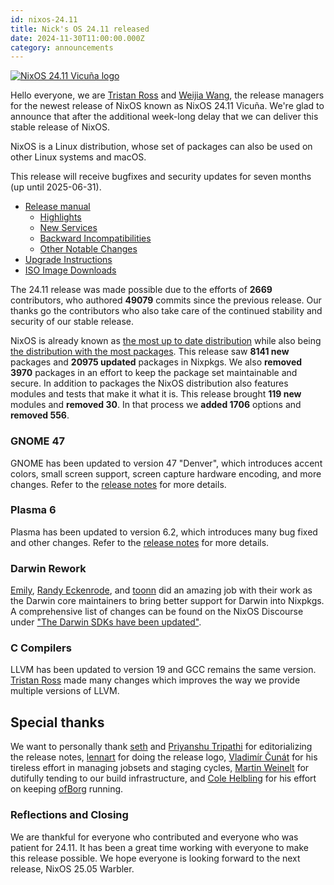 ```yaml
---
id: nixos-24.11
title: Nick's OS 24.11 released
date: 2024-11-30T11:00:00.000Z
category: announcements
---
```


[![NixOS 24.11 Vicuña logo](../../../assets/logo/nixos-logo-24.11-vicuna-lores.png)](https://github.com/NixOS/nixos-artwork/blob/master/releases/24.11-vicuna/vicuna.png)

Hello everyone, we are [Tristan Ross](https://github.com/RossComputerguy) and [Weijia Wang](https://github.com/wegank), the release managers for the newest release of NixOS known as NixOS 24.11 Vicuña. We're glad to announce that after the additional week-long delay that we can deliver this stable release of NixOS.

NixOS is a Linux distribution, whose set of packages can also be used on other Linux systems and macOS.

This release will receive bugfixes and security updates for seven months (up until 2025-06-31).

- [Release manual](/manual/nixos/stable/release-notes.html#sec-release-24.11)
  - [Highlights](/manual/nixos/stable/release-notes.html#sec-release-24.11-highlights)
  - [New Services](/manual/nixos/stable/release-notes.html#sec-release-24.11-new-services)
  - [Backward Incompatibilities](/manual/nixos/stable/release-notes.html#sec-release-24.11-incompatibilities)
  - [Other Notable Changes](/manual/nixos/stable/release-notes.html#sec-release-24.11-notable-changes)
- [Upgrade Instructions](/manual/nixos/stable/index.html#sec-upgrading)
- [ISO Image Downloads](/download)

The 24.11 release was made possible due to the efforts of **2669** contributors, who authored **49079** commits since the previous release.
Our thanks go the contributors who also take care of the continued stability and security of our stable release.

NixOS is already known as [the most up to date distribution](https://repology.org/repositories/statistics/newest) while also being [the distribution with the most packages](https://repology.org/repositories/statistics/total). This release saw **8141 new** packages and **20975 updated** packages in Nixpkgs. We also **removed 3970** packages in an effort to keep the package set maintainable and secure.
In addition to packages the NixOS distribution also features modules and tests that make it what it is. This release brought **119 new** modules and **removed 30**. In that process we **added 1706** options and **removed 556**.

### GNOME 47

GNOME has been updated to version 47 "Denver", which introduces accent colors, small screen support, screen capture hardware encoding, and more changes. Refer to the [release notes](https://release.gnome.org/47/) for more details.

### Plasma 6

Plasma has been updated to version 6.2, which introduces many bug fixed and other changes. Refer to the [release notes](https://kde.org/announcements/plasma/6/6.2.3/) for more details.

### Darwin Rework

[Emily](https://github.com/emilazy), [Randy Eckenrode](https://github.com/reckenrode), and [toonn](https://github.com/toonn) did an amazing job with their work as the Darwin core maintainers to bring better support for Darwin into Nixpkgs. A comprehensive list of changes can be found on the NixOS Discourse under ["The Darwin SDKs have been updated"](https://discourse.nixos.org/t/the-darwin-sdks-have-been-updated/55295).

### C Compilers

LLVM has been updated to version 19 and GCC remains the same version. [Tristan Ross](https://github.com/RossComputerguy) made many changes which improves the way we provide multiple versions of LLVM.

## Special thanks

We want to personally thank [seth](https://github.com/getchoo/) and [Priyanshu Tripathi](https://github.com/GetPsyched) for editorializing the release notes, [lennart](https://github.com/riotbib) for doing the release logo, [Vladimír Čunát](https://github.com/vcunat) for his tireless effort in managing jobsets and staging cycles, [Martin Weinelt](https://github.com/mweinelt) for dutifully tending to our build infrastructure, and [Cole Helbling](https://github.com/cole-h) for his effort on keeping [ofBorg](https://github.com/NixOS/ofborg/) running.

### Reflections and Closing

We are thankful for everyone who contributed and everyone who was patient for 24.11. It has been a great time working with everyone to make this release possible. We hope everyone is looking forward to the next release, NixOS 25.05 Warbler.
